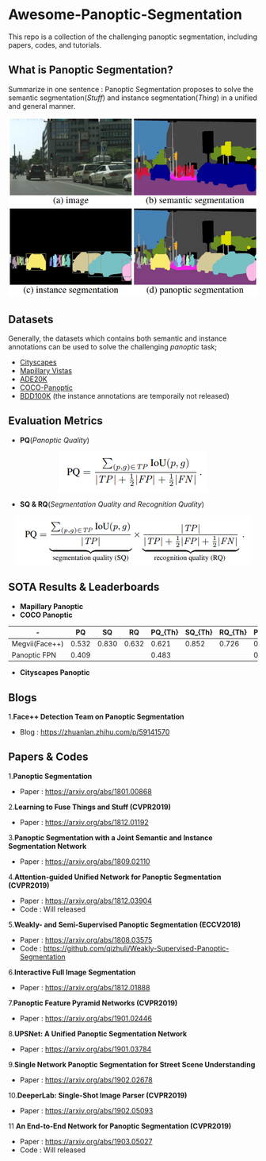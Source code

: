 # Awesome-Panoptic-Segmentation
This repo is a collection of the challenging panoptic segmentation, including papers, codes, and tutorials.

## What is Panoptic Segmentation?

Summarize in one sentence : Panoptic Segmentation proposes to solve the semantic segmentation(*Stuff*) and instance segmentation(*Thing*) in a unified and general manner.

<div align="center" width="200" height="100"><img src="Selection_066.png"></div>
 
## Datasets

Generally, the datasets which contains both semantic and instance annotations can be used to solve the challenging *panoptic* task;  
* [Cityscapes](https://www.cityscapes-dataset.com/)
* [Mapillary Vistas](https://blog.mapillary.com/product/2017/05/03/mapillary-vistas-dataset.html)
* [ADE20K](http://groups.csail.mit.edu/vision/datasets/ADE20K/)
* [COCO-Panoptic](http://cocodataset.org/)
* [BDD100K](https://bair.berkeley.edu/blog/2018/05/30/bdd/) (the instance annotations are temporaily not released)

## Evaluation Metrics
* **PQ**(*Panoptic Quality*)
<div align="center" width="200" height="100"><img src="Selection_097.png"></div>

* **SQ & RQ**(*Segmentation Quality and Recognition Quality*)
<div align="center" width="200" height="100"><img src="Selection_098.png"></div>

## SOTA Results & Leaderboards
* **Mapillary Panoptic**
* **COCO Panoptic** 

| - | PQ | SQ | RQ | PQ_{Th} | SQ_{Th} | RQ_{Th} | PQ_{St} | SQ_{St} | RQ_{St} | E2E | 
| ------ | ---- | ---- | ---- | ---- | ---- | ---- | ---- | ---- | ---- | -- | 
| Megvii(Face++) | 0.532 | 0.830 | 0.632 | 0.621 | 0.852 | 0.726 | 0.398 | 0.797 | 0.489 | False |
| Panoptic FPN | 0.409 |  |  | 0.483 |  |  | 0.297 |  |  | True |

* **Cityscapes Panoptic**


## Blogs
1.**Face++ Detection Team on Panoptic Segmentation**
* Blog : https://zhuanlan.zhihu.com/p/59141570

## Papers & Codes
1.**Panoptic Segmentation**
* Paper : https://arxiv.org/abs/1801.00868

2.**Learning to Fuse Things and Stuff (CVPR2019)**
* Paper : https://arxiv.org/abs/1812.01192

3.**Panoptic Segmentation with a Joint Semantic and Instance Segmentation Network**
* Paper : https://arxiv.org/abs/1809.02110

4.**Attention-guided Unified Network for Panoptic Segmentation (CVPR2019)**
* Paper : https://arxiv.org/abs/1812.03904
* Code : Will released

5.**Weakly- and Semi-Supervised Panoptic Segmentation (ECCV2018)**
* Paper : https://arxiv.org/abs/1808.03575
* Code : https://github.com/qizhuli/Weakly-Supervised-Panoptic-Segmentation

6.**Interactive Full Image Segmentation**
* Paper : https://arxiv.org/abs/1812.01888

7.**Panoptic Feature Pyramid Networks (CVPR2019)**
* Paper : https://arxiv.org/abs/1901.02446

8.**UPSNet: A Unified Panoptic Segmentation Network**
* Paper : https://arxiv.org/abs/1901.03784

9.**Single Network Panoptic Segmentation for Street Scene Understanding**
* Paper : https://arxiv.org/abs/1902.02678

10.**DeeperLab: Single-Shot Image Parser (CVPR2019)**
* Paper : https://arxiv.org/abs/1902.05093

11 **An End-to-End Network for Panoptic Segmentation (CVPR2019)**
* Paper : https://arxiv.org/abs/1903.05027
* Code : Will released
